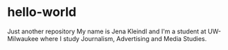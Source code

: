# hello-world
Just another repository
My name is Jena Kleindl and I'm a student at UW-Milwaukee where I study Journalism, Advertising and Media Studies.
